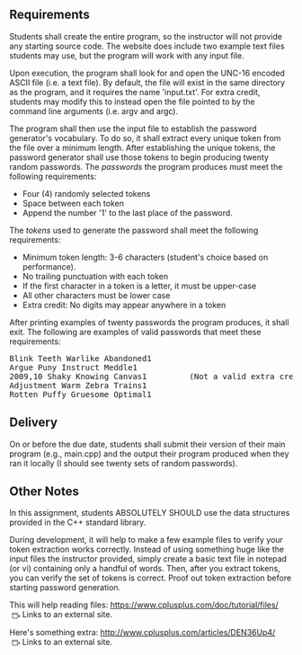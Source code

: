 
<h2>Requirements</h2>
<p>Students shall create the entire program, so the instructor will not provide any starting source code. The website does include two example text files students may use, but the program will work with any input file.</p>
<p>Upon execution, the program shall look for and open the UNC-16 encoded ASCII file (i.e. a text file). By default, the file will exist in the same directory as the program, and it requires the name 'input.txt'. For extra credit, students may modify this to instead open the file pointed to by the command line arguments (i.e. argv and argc).</p>
<p>The program shall then use the input file to establish the password generator's vocabulary. To do so, it shall extract every unique token from the file over a minimum length. After establishing the unique tokens, the password generator shall use those tokens to begin producing twenty random passwords. The <em>passwords </em>the program produces must meet the following requirements:</p>
<ul>
<li>Four (4) randomly selected tokens</li>
<li>Space between each token</li>
<li>Append the number '1' to the last place of the password.</li>
</ul>
<p>The <em>tokens </em>used to generate the password shall meet the following requirements:</p>
<ul>
<li>Minimum token length: 3-6 characters (student's choice based on performance).&nbsp;</li>
<li>No trailing punctuation with each token</li>
<li>If the first character in a token is a letter, it must be upper-case</li>
<li>All other characters must be lower case</li>
<li>Extra credit: No digits may appear anywhere in a token</li>
</ul>
<p>After printing examples of twenty passwords the program produces, it shall exit. The following are examples of valid passwords that meet these requirements:</p>
<pre>Blink Teeth Warlike Abandoned1<br>Argue Puny Instruct Meddle1<br>2009,10 Shaky Knowing Canvas1         (Not a valid extra credit password)<br>Adjustment Warm Zebra Trains1<br>Rotten Puffy Gruesome Optimal1</pre>
<h2>Delivery</h2>
<p>On or before the due date, students shall submit their version of their main program (e.g., main.cpp) and the output their program produced when they ran it locally (I should see twenty sets of random passwords).&nbsp;</p>

<h2>Other Notes</h2>
<p>In this assignment, students ABSOLUTELY SHOULD use the data structures provided in the C++ standard library.&nbsp;</p>
<p>During development, it will help to make a few example files to verify your token extraction works correctly. Instead of using something huge like the input files the instructor provided, simply create a basic text file in notepad (or vi) containing only a handful of words. Then, after you extract tokens, you can verify the set of tokens is correct. Proof out token extraction before starting password generation.&nbsp;</p>
<p>This will help reading files: <a href="https://www.cplusplus.com/doc/tutorial/files/" target="_blank" class="external" rel="noreferrer noopener"><span>https://www.cplusplus.com/doc/tutorial/files/</span><span class="external_link_icon" style="margin-inline-start: 5px; display: inline-block; " role="presentation"><svg viewBox="0 0 1920 1920" version="1.1" xmlns="http://www.w3.org/2000/svg" style="width:1em; height:1em; vertical-align:middle; fill:currentColor">
    <path d="M1226.66667,267 C1314.88,267 1386.66667,338.786667 1386.66667,427 L1386.66667,427 L1386.66667,853.666667 L1280,853.666667 L1280,693.666667 L106.666667,693.666667 L106.666667,1493.66667 C106.666667,1523 130.56,1547 160,1547 L160,1547 L1226.66667,1547 C1256.10667,1547 1280,1523 1280,1493.66667 L1280,1493.66667 L1280,1280.33333 L1386.66667,1280.33333 L1386.66667,1493.66667 C1386.66667,1581.88 1314.88,1653.66667 1226.66667,1653.66667 L1226.66667,1653.66667 L160,1653.66667 C71.7866667,1653.66667 0,1581.88 0,1493.66667 L0,1493.66667 L0,427 C0,338.786667 71.7866667,267 160,267 L160,267 Z M1584.37333,709.293333 L1904.37333,1029.29333 C1925.17333,1050.09333 1925.17333,1083.90667 1904.37333,1104.70667 L1904.37333,1104.70667 L1584.37333,1424.70667 L1508.96,1349.29333 L1737.86667,1120.38667 L906.613333,1120.38667 L906.613333,1013.72 L1737.86667,1013.72 L1508.96,784.706667 L1584.37333,709.293333 Z M1226.66667,373.666667 L160,373.666667 C130.56,373.666667 106.666667,397.666667 106.666667,427 L106.666667,427 L106.666667,587 L1280,587 L1280,427 C1280,397.666667 1256.10667,373.666667 1226.66667,373.666667 L1226.66667,373.666667 Z" stroke="none" stroke-width="1" fill-rule="evenodd"></path>
</svg>
<span class="screenreader-only">Links to an external site.</span></span></a>&nbsp;</p>
<p>Here's something extra: <a href="http://www.cplusplus.com/articles/DEN36Up4/" target="_blank" class="external" rel="noreferrer noopener"><span>http://www.cplusplus.com/articles/DEN36Up4/</span><span class="external_link_icon" style="margin-inline-start: 5px; display: inline-block; " role="presentation"><svg viewBox="0 0 1920 1920" version="1.1" xmlns="http://www.w3.org/2000/svg" style="width:1em; height:1em; vertical-align:middle; fill:currentColor">
    <path d="M1226.66667,267 C1314.88,267 1386.66667,338.786667 1386.66667,427 L1386.66667,427 L1386.66667,853.666667 L1280,853.666667 L1280,693.666667 L106.666667,693.666667 L106.666667,1493.66667 C106.666667,1523 130.56,1547 160,1547 L160,1547 L1226.66667,1547 C1256.10667,1547 1280,1523 1280,1493.66667 L1280,1493.66667 L1280,1280.33333 L1386.66667,1280.33333 L1386.66667,1493.66667 C1386.66667,1581.88 1314.88,1653.66667 1226.66667,1653.66667 L1226.66667,1653.66667 L160,1653.66667 C71.7866667,1653.66667 0,1581.88 0,1493.66667 L0,1493.66667 L0,427 C0,338.786667 71.7866667,267 160,267 L160,267 Z M1584.37333,709.293333 L1904.37333,1029.29333 C1925.17333,1050.09333 1925.17333,1083.90667 1904.37333,1104.70667 L1904.37333,1104.70667 L1584.37333,1424.70667 L1508.96,1349.29333 L1737.86667,1120.38667 L906.613333,1120.38667 L906.613333,1013.72 L1737.86667,1013.72 L1508.96,784.706667 L1584.37333,709.293333 Z M1226.66667,373.666667 L160,373.666667 C130.56,373.666667 106.666667,397.666667 106.666667,427 L106.666667,427 L106.666667,587 L1280,587 L1280,427 C1280,397.666667 1256.10667,373.666667 1226.66667,373.666667 L1226.66667,373.666667 Z" stroke="none" stroke-width="1" fill-rule="evenodd"></path>
</svg>
<span class="screenreader-only">Links to an external site.</span></span></a>&nbsp;</p>
<p>&nbsp;</p></div>
